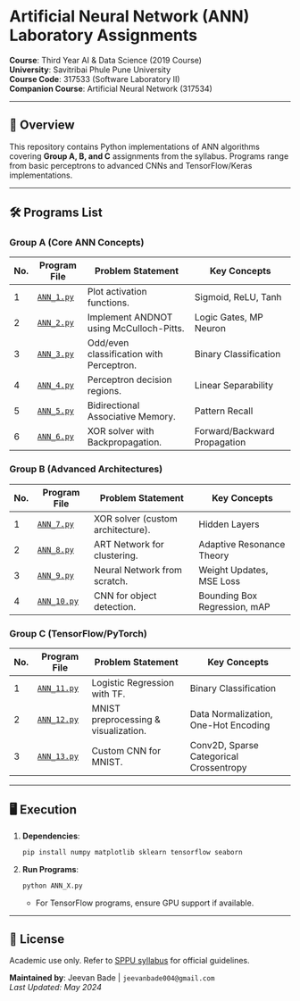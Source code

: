 # Artificial Neural Network (ANN) Laboratory Assignments

**Course**: Third Year AI & Data Science (2019 Course)  
**University**: Savitribai Phule Pune University  
**Course Code**: 317533 (Software Laboratory II)  
**Companion Course**: Artificial Neural Network (317534)  

---

## 📌 Overview
This repository contains Python implementations of ANN algorithms covering **Group A, B, and C** assignments from the syllabus. Programs range from basic perceptrons to advanced CNNs and TensorFlow/Keras implementations.

---

## 🛠️ Programs List

### **Group A (Core ANN Concepts)**
| No. | Program File | Problem Statement | Key Concepts |
|-----|--------------|--------------------|--------------|
| 1 | [`ANN_1.py`](#ann_1py) | Plot activation functions. | Sigmoid, ReLU, Tanh |
| 2 | [`ANN_2.py`](#ann_2py) | Implement ANDNOT using McCulloch-Pitts. | Logic Gates, MP Neuron |
| 3 | [`ANN_3.py`](#ann_3py) | Odd/even classification with Perceptron. | Binary Classification |
| 4 | [`ANN_4.py`](#ann_4py) | Perceptron decision regions. | Linear Separability |
| 5 | [`ANN_5.py`](#ann_5py) | Bidirectional Associative Memory. | Pattern Recall |
| 6 | [`ANN_6.py`](#ann_6py) | XOR solver with Backpropagation. | Forward/Backward Propagation |

### **Group B (Advanced Architectures)**
| No. | Program File | Problem Statement | Key Concepts |
|-----|--------------|--------------------|--------------|
| 1 | [`ANN_7.py`](#ann_7py) | XOR solver (custom architecture). | Hidden Layers |
| 2 | [`ANN_8.py`](#ann_8py) | ART Network for clustering. | Adaptive Resonance Theory |
| 3 | [`ANN_9.py`](#ann_9py) | Neural Network from scratch. | Weight Updates, MSE Loss |
| 4 | [`ANN_10.py`](#ann_10py) | CNN for object detection. | Bounding Box Regression, mAP |

### **Group C (TensorFlow/PyTorch)**
| No. | Program File | Problem Statement | Key Concepts |
|-----|--------------|--------------------|--------------|
| 1 | [`ANN_11.py`](#ann_11py) | Logistic Regression with TF. | Binary Classification |
| 2 | [`ANN_12.py`](#ann_12py) | MNIST preprocessing & visualization. | Data Normalization, One-Hot Encoding |
| 3 | [`ANN_13.py`](#ann_13py) | Custom CNN for MNIST. | Conv2D, Sparse Categorical Crossentropy |

---

## 🖥️ Execution
1. **Dependencies**:  
   ```bash
   pip install numpy matplotlib sklearn tensorflow seaborn
   ```
2. **Run Programs**:  
   ```bash
   python ANN_X.py
   ```
   - For TensorFlow programs, ensure GPU support if available.  

---


## 📜 License
Academic use only. Refer to [SPPU syllabus](http://collegecirculars.unipune.ac.in/) for official guidelines.  

**Maintained by**: Jeevan Bade | `jeevanbade004@gmail.com`  
*Last Updated: May 2024*
